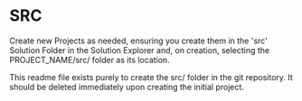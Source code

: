 # SRC
Create new Projects as needed, ensuring you create them in the 'src' Solution Folder in the Solution Explorer and, on creation, selecting the PROJECT_NAME/src/ folder as its location. 

This readme file exists purely to create the src/ folder in the git repository. It should be deleted immediately upon creating the initial project.
